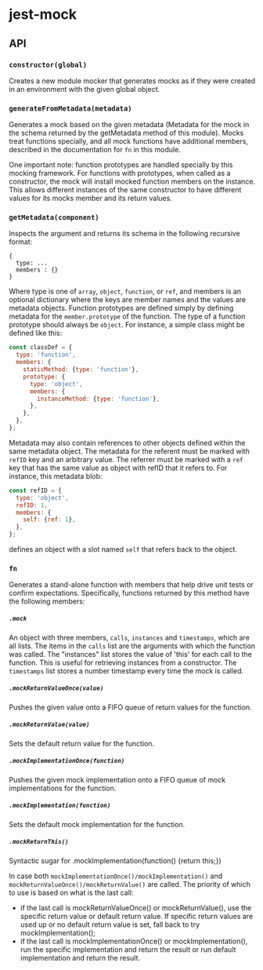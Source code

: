 # jest-mock

## API

### `constructor(global)`

Creates a new module mocker that generates mocks as if they were created in an
environment with the given global object.

### `generateFromMetadata(metadata)`

Generates a mock based on the given metadata (Metadata for the mock in the
schema returned by the getMetadata method of this module). Mocks treat functions
specially, and all mock functions have additional members, described in the
documentation for `fn` in this module.

One important note: function prototypes are handled specially by this mocking
framework. For functions with prototypes, when called as a constructor, the mock
will install mocked function members on the instance. This allows different
instances of the same constructor to have different values for its mocks member
and its return values.

### `getMetadata(component)`

Inspects the argument and returns its schema in the following recursive format:

```
{
  type: ...
  members : {}
}
```

Where type is one of `array`, `object`, `function`, or `ref`, and members is an
optional dictionary where the keys are member names and the values are metadata
objects. Function prototypes are defined simply by defining metadata for the
`member.prototype` of the function. The type of a function prototype should
always be `object`. For instance, a simple class might be defined like this:

```js
const classDef = {
  type: 'function',
  members: {
    staticMethod: {type: 'function'},
    prototype: {
      type: 'object',
      members: {
        instanceMethod: {type: 'function'},
      },
    },
  },
};
```

Metadata may also contain references to other objects defined within the same
metadata object. The metadata for the referent must be marked with `refID` key
and an arbitrary value. The referrer must be marked with a `ref` key that has
the same value as object with refID that it refers to. For instance, this
metadata blob:

```js
const refID = {
  type: 'object',
  refID: 1,
  members: {
    self: {ref: 1},
  },
};
```

defines an object with a slot named `self` that refers back to the object.

### `fn`

Generates a stand-alone function with members that help drive unit tests or
confirm expectations. Specifically, functions returned by this method have the
following members:

##### `.mock`

An object with three members, `calls`, `instances` and `timestamps`, which are
all lists. The items in the `calls` list are the arguments with which the
function was called. The "instances" list stores the value of 'this' for each
call to the function. This is useful for retrieving instances from a
constructor. The `timestamps` list stores a number timestamp every time the mock
is called.

##### `.mockReturnValueOnce(value)`

Pushes the given value onto a FIFO queue of return values for the function.

##### `.mockReturnValue(value)`

Sets the default return value for the function.

##### `.mockImplementationOnce(function)`

Pushes the given mock implementation onto a FIFO queue of mock implementations
for the function.

##### `.mockImplementation(function)`

Sets the default mock implementation for the function.

##### `.mockReturnThis()`

Syntactic sugar for .mockImplementation(function() {return this;})

In case both `mockImplementationOnce()/mockImplementation()` and
`mockReturnValueOnce()/mockReturnValue()` are called. The priority of which to
use is based on what is the last call:

* if the last call is mockReturnValueOnce() or mockReturnValue(), use the
  specific return value or default return value. If specific return values are
  used up or no default return value is set, fall back to try
  mockImplementation();
* if the last call is mockImplementationOnce() or mockImplementation(), run the
  specific implementation and return the result or run default implementation
  and return the result.
